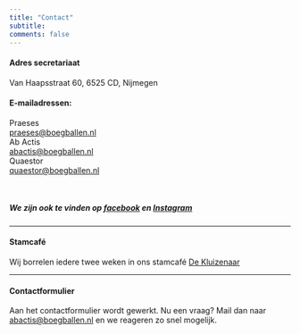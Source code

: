 ```yaml
---
title: "Contact"
subtitle: 
comments: false
---
```


#### Adres secretariaat
Van Haapsstraat 60, 6525 CD, Nijmegen

#### E-mailadressen:
Praeses\
praeses@boegballen.nl\
Ab Actis\
abactis@boegballen.nl\
Quaestor\
quaestor@boegballen.nl

&nbsp;

##### We zijn ook te vinden op [facebook](https://www.facebook.com/DeBoegballen) en [Instagram](https://www.instagram.com/hrgdeboegballen/?hl=nl)

--- 
#### Stamcafé
Wij borrelen iedere twee weken in ons stamcafé [De Kluizenaar](http://www.dekluizenaar.nl/?lang=nl)

---
#### Contactformulier

Aan het contactformulier wordt gewerkt.
Nu een vraag? Mail dan naar abactis@boegballen.nl en we reageren zo snel mogelijk.

